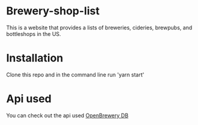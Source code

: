# Brewery-shop-list
This is a website that provides a lists of breweries, cideries, brewpubs, and bottleshops in the US.

# Installation 
Clone this repo and in the command line run 'yarn start'

# Api used
You can check out the api used [OpenBrewery DB](https://www.openbrewerydb.org/)
